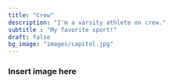 ```yaml
---
title: "Crew"
description: "I'm a varsity athlete on crew."
subtitle : "My favorite sport!"
draft: false
bg_image: "images/capitol.jpg"
---
```


### Insert image here